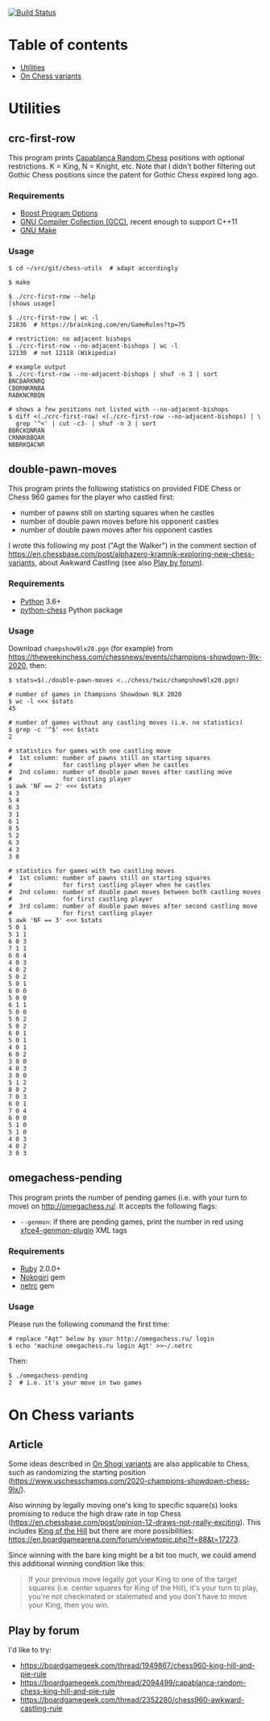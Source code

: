 [![Build Status](https://travis-ci.org/agt-the-walker/chess-utils.svg?branch=master)](https://travis-ci.org/agt-the-walker/chess-utils)


# Table of contents

* [Utilities](#utilities)
* [On Chess variants](#on-chess-variants)


# Utilities


## crc-first-row

This program prints
[Capablanca Random Chess](http://brainking.com/en/GameRules?tp=75) positions
with optional restrictions. K = King, N = Knight, etc. Note that I didn't
bother filtering out Gothic Chess positions since the patent for Gothic Chess
expired long ago.


### Requirements

* [Boost Program Options](http://www.boost.org/doc/libs/1_57_0/doc/html/program_options.html)
* [GNU Compiler Collection (GCC)](http://www.gnu.org/software/gcc/), recent
  enough to support C++11
* [GNU Make](http://www.gnu.org/software/make/)


### Usage

    $ cd ~/src/git/chess-utils  # adapt accordingly

    $ make

    $ ./crc-first-row --help
    [shows usage]

    $ ./crc-first-row | wc -l
    21836  # https://brainking.com/en/GameRules?tp=75

    # restriction: no adjacent bishops
    $ ./crc-first-row --no-adjacent-bishops | wc -l
    12130  # not 12118 (Wikipedia)

    # example output
    $ ./crc-first-row --no-adjacent-bishops | shuf -n 3 | sort
    BNCBARKNRQ
    CBQRNKRNBA
    RABKNCRBQN

    # shows a few positions not listed with --no-adjacent-bishops
    $ diff <(./crc-first-row) <(./crc-first-row --no-adjacent-bishops) | \
      grep '^<' | cut -c3- | shuf -n 3 | sort
    BBRCKQNRAN
    CRNNKBBQAR
    NBBRKQACNR


## double-pawn-moves

This program prints the following statistics on provided FIDE Chess or Chess
960 games for the player who castled first:
* number of pawns still on starting squares when he castles
* number of double pawn moves before his opponent castles
* number of double pawn moves after his opponent castles

I wrote this following my post ("Agt the Walker") in the comment section of
https://en.chessbase.com/post/alphazero-kramnik-exploring-new-chess-variants,
about Awkward Castling (see also [Play by forum](#play-by-forum)).


### Requirements

* [Python](https://www.python.org/) 3.6+
* [python-chess](https://pypi.org/project/python-chess/) Python package


### Usage

Download `champshow9lx20.pgn` (for example) from
https://theweekinchess.com/chessnews/events/champions-showdown-9lx-2020,
then:

    $ stats=$(./double-pawn-moves <../chess/twic/champshow9lx20.pgn)

    # number of games in Champions Showdown 9LX 2020
    $ wc -l <<< $stats
    45

    # number of games without any castling moves (i.e. no statistics)
    $ grep -c '^$' <<< $stats
    2

    # statistics for games with one castling move
    #  1st column: number of pawns still on starting squares
    #              for castling player when he castles
    #  2nd column: number of double pawn moves after castling move
    #              for castling player
    $ awk 'NF == 2' <<< $stats
    4 3
    5 4
    6 3
    3 1
    6 1
    8 5
    5 2
    6 3
    4 3
    3 0

    # statistics for games with two castling moves
    #  1st column: number of pawns still on starting squares
    #              for first castling player when he castles
    #  2nd column: number of double pawn moves between both castling moves
    #              for first castling player
    #  3rd column: number of double pawn moves after second castling move
    #              for first castling player
    $ awk 'NF == 3' <<< $stats
    5 0 1
    5 1 1
    6 0 3
    7 1 1
    6 0 4
    4 0 3
    4 0 2
    5 0 2
    5 0 1
    6 0 0
    5 0 0
    6 1 1
    5 0 0
    5 0 2
    5 0 2
    6 0 1
    5 0 1
    4 0 1
    6 0 2
    3 0 0
    4 0 3
    3 0 0
    5 1 2
    8 0 2
    7 0 3
    6 0 1
    7 0 4
    6 0 0
    5 1 0
    5 1 0
    4 0 3
    4 0 2
    3 0 3


## omegachess-pending

This program prints the number of pending games (i.e. with your turn to move)
on http://omegachess.ru/. It accepts the following flags:
* `--genmon`: if there are pending games, print the number in red using
  [xfce4-genmon-plugin](http://goodies.xfce.org/projects/panel-plugins/xfce4-genmon-plugin)
  XML tags


### Requirements

* [Ruby](http://www.ruby-lang.org/en/) 2.0.0+
* [Nokogiri](https://rubygems.org/gems/nokogiri) gem
* [netrc](https://rubygems.org/gems/netrc) gem


### Usage

Please run the following command the first time:

    # replace "Agt" below by your http://omegachess.ru/ login
    $ echo 'machine omegachess.ru login Agt' >>~/.netrc

Then:

    $ ./omegachess-pending
    2  # i.e. it's your move in two games


# On Chess variants


## Article

Some ideas described in
[On Shogi variants](https://github.com/agt-the-walker/shogi-utils#on-shogi-variants)
are also applicable to Chess, such as randomizing the starting position
(https://www.uschesschamps.com/2020-champions-showdown-chess-9lx/).

Also winning by legally moving one's king to specific square(s) looks promising
to reduce the high draw rate in top Chess
(https://en.chessbase.com/post/opinion-12-draws-not-really-exciting). This
includes [King of the Hill](https://lichess.org/variant/kingOfTheHill) but
there are more possibilities:
https://en.boardgamearena.com/forum/viewtopic.php?f=88&t=17273.

Since winning with the bare king might be a bit too much, we could amend this
additional winning condition like this:

> If your previous move legally got your King to one of the target squares
> (i.e. center squares for King of the Hill), it's your turn to play, you're
> not checkmated or stalemated and you don't have to move your King, then you
> win.

## Play by forum

I'd like to try:
* https://boardgamegeek.com/thread/1949867/chess960-king-hill-and-pie-rule
* https://boardgamegeek.com/thread/2094499/capablanca-random-chess-king-hill-and-pie-rule
* https://boardgamegeek.com/thread/2352280/chess960-awkward-castling-rule
